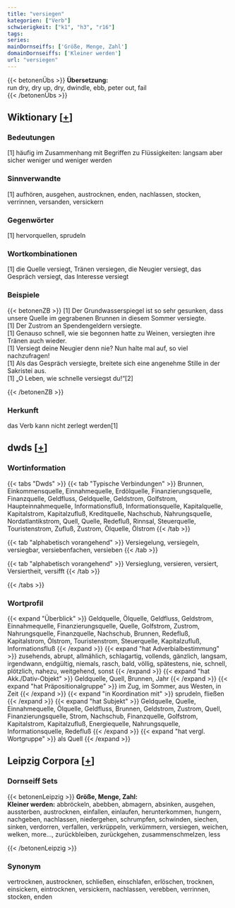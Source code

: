 ```yaml
---
title: "versiegen"
kategorien: ["Verb"]
schwierigkeit: ["k1", "h3", "r16"]
tags:
series:
mainDornseiffs: ['Größe, Menge, Zahl']
domainDornseiffs: ['Kleiner werden']
url: "versiegen"
---
```


{{< betonenÜbs >}}
**Übersetzung:**  
run dry, dry up, dry, dwindle, ebb, peter out, fail  
{{< /betonenÜbs >}}

## Wiktionary [[+](https://de.wiktionary.org/wiki/versiegen)]

### Bedeutungen
[1] häufig im Zusammenhang mit Begriffen zu Flüssigkeiten: langsam aber sicher weniger und weniger werden  

### Sinnverwandte
[1] aufhören, ausgehen, austrocknen, enden, nachlassen, stocken, verrinnen, versanden, versickern  

### Gegenwörter
[1] hervorquellen, sprudeln  

### Wortkombinationen
[1] die Quelle versiegt, Tränen versiegen, die Neugier versiegt, das Gespräch versiegt, das Interesse versiegt  

### Beispiele
{{< betonenZB >}}
[1] Der Grundwasserspiegel ist so sehr gesunken, dass unsere Quelle im gegrabenen Brunnen in diesem Sommer versiegte.  
[1] Der Zustrom an Spendengeldern versiegte.  
[1] Genauso schnell, wie sie begonnen hatte zu Weinen, versiegten ihre Tränen auch wieder.  
[1] Versiegt deine Neugier denn nie? Nun halte mal auf, so viel nachzufragen!  
[1] Als das Gespräch versiegte, breitete sich eine angenehme Stille in der Sakristei aus.  
[1] „O Leben, wie schnelle versiegst du!“[2]  

{{< /betonenZB >}}
### Herkunft
das Verb kann nicht zerlegt werden[1]  



## dwds [[+](https://www.dwds.de/wb/versiegen)]

### Wortinformation
{{< tabs "Dwds" >}}
{{< tab "Typische Verbindungen" >}}
Brunnen, Einkommensquelle, Einnahmequelle, Erdölquelle, Finanzierungsquelle, Finanzquelle, Geldfluss, Geldquelle, Geldstrom, Golfstrom, Haupteinnahmequelle, Informationsfluß, Informationsquelle, Kapitalquelle, Kapitalstrom, Kapitalzufluß, Kreditquelle, Nachschub, Nahrungsquelle, Nordatlantikstrom, Quell, Quelle, Redefluß, Rinnsal, Steuerquelle, Touristenstrom, Zufluß, Zustrom, Ölquelle, Ölstrom
{{< /tab >}}

{{< tab "alphabetisch vorangehend" >}}
Versiegelung, versiegeln, versiegbar, versiebenfachen, versieben
{{< /tab >}}

{{< tab "alphabetisch vorangehend" >}}
Versieglung, versieren, versiert, Versiertheit, versifft
{{< /tab >}}

{{< /tabs >}}

### Wortprofil
{{< expand "Überblick" >}} Geldquelle, Ölquelle, Geldfluss, Geldstrom, Einnahmequelle, Finanzierungsquelle, Quelle, Golfstrom, Zustrom, Nahrungsquelle, Finanzquelle, Nachschub, Brunnen, Redefluß, Kapitalstrom, Ölstrom, Touristenstrom, Steuerquelle, Kapitalzufluß, Informationsfluß {{< /expand >}}
{{< expand "hat Adverbialbestimmung" >}} zusehends, abrupt, allmählich, schlagartig, vollends, gänzlich, langsam, irgendwann, endgültig, niemals, rasch, bald, völlig, spätestens, nie, schnell, plötzlich, nahezu, weitgehend, sonst {{< /expand >}}
{{< expand "hat Akk./Dativ-Objekt" >}} Geldquelle, Quell, Brunnen, Jahr {{< /expand >}}
{{< expand "hat Präpositionalgruppe" >}} im Zug, im Sommer, aus Westen, in Zeit {{< /expand >}}
{{< expand "in Koordination mit" >}} sprudeln, fließen {{< /expand >}}
{{< expand "hat Subjekt" >}} Geldquelle, Quelle, Einnahmequelle, Ölquelle, Geldfluss, Brunnen, Geldstrom, Zustrom, Quell, Finanzierungsquelle, Strom, Nachschub, Finanzquelle, Golfstrom, Kapitalstrom, Kapitalzufluß, Energiequelle, Nahrungsquelle, Informationsquelle, Redefluß {{< /expand >}}
{{< expand "hat vergl. Wortgruppe" >}} als Quell {{< /expand >}}

## Leipzig Corpora [[+](https://corpora.uni-leipzig.de/en/res?word=versiegen&corpusId=deu_newscrawl-public_2018)]

### Dornseiff Sets
{{< betonenLeipzig >}}
**Größe, Menge, Zahl:**  
**Kleiner werden:** abbröckeln, abebben, abmagern, absinken, ausgehen, aussterben, austrocknen, einfallen, einlaufen, herunterkommen, hungern, nachgeben, nachlassen, niedergehen, schrumpfen, schwinden, siechen, sinken, verdorren, verfallen, verkrüppeln, verkümmern, versiegen, weichen, welken, more..., zurückbleiben, zurückgehen, zusammenschmelzen, less  

{{< /betonenLeipzig >}}

### Synonym
vertrocknen, austrocknen, schließen, einschlafen, erlöschen, trocknen, einsickern, eintrocknen, versickern, nachlassen, verebben, verrinnen, stocken, enden

